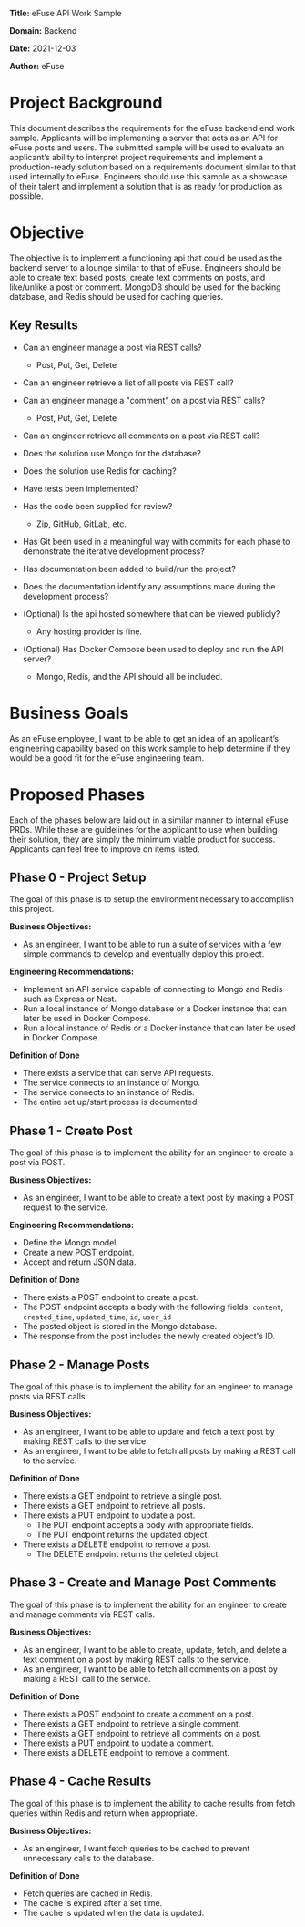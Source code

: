 **Title:** eFuse API Work Sample

**Domain:** Backend

**Date:** 2021-12-03

**Author:** eFuse

# Project Background

This document describes the requirements for the eFuse backend end work sample. Applicants will be implementing a server that acts as an API for eFuse posts and users. The submitted sample will be used to evaluate an applicant’s ability to interpret project requirements and implement a production-ready solution based on a requirements document similar to that used internally to eFuse. Engineers should use this sample as a showcase of their talent and implement a solution that is as ready for production as possible.

# Objective

The objective is to implement a functioning api that could be used as the backend server to a lounge similar to that of eFuse. Engineers should be able to create text based posts, create text comments on posts, and like/unlike a post or comment. MongoDB should be used for the backing database, and Redis should be used for caching queries.

## Key Results

- Can an engineer manage a post via REST calls?
  - Post, Put, Get, Delete
- Can an engineer retrieve a list of all posts via REST call?
- Can an engineer manage a "comment" on a post via REST calls?
  - Post, Put, Get, Delete
- Can an engineer retrieve all comments on a post via REST call?
- Does the solution use Mongo for the database?
- Does the solution use Redis for caching?
- Have tests been implemented?
- Has the code been supplied for review?
  - Zip, GitHub, GitLab, etc.
- Has Git been used in a meaningful way with commits for each phase to demonstrate the iterative development process?
- Has documentation been added to build/run the project?
- Does the documentation identify any assumptions made during the development process?

- (Optional) Is the api hosted somewhere that can be viewed publicly?
  - Any hosting provider is fine.
- (Optional) Has Docker Compose been used to deploy and run the API server?
  - Mongo, Redis, and the API should all be included.

# Business Goals

As an eFuse employee, I want to be able to get an idea of an applicant’s engineering capability based on this work sample to help determine if they would be a good fit for the eFuse engineering team.

# Proposed Phases

Each of the phases below are laid out in a similar manner to internal eFuse PRDs. While these are guidelines for the applicant to use when building their solution, they are simply the minimum viable product for success. Applicants can feel free to improve on items listed.

## Phase 0 - Project Setup

The goal of this phase is to setup the environment necessary to accomplish this project.

**Business Objectives:**

- As an engineer, I want to be able to run a suite of services with a few simple commands to develop and eventually deploy this project.

**Engineering Recommendations:**

- Implement an API service capable of connecting to Mongo and Redis such as Express or Nest.
- Run a local instance of Mongo database or a Docker instance that can later be used in Docker Compose.
- Run a local instance of Redis or a Docker instance that can later be used in Docker Compose.

**Definition of Done**

- There exists a service that can serve API requests.
- The service connects to an instance of Mongo.
- The service connects to an instance of Redis.
- The entire set up/start process is documented.

## Phase 1 - Create Post

The goal of this phase is to implement the ability for an engineer to create a post via POST.

**Business Objectives:**

- As an engineer, I want to be able to create a text post by making a POST request to the service.

**Engineering Recommendations:**

- Define the Mongo model.
- Create a new POST endpoint.
- Accept and return JSON data.

**Definition of Done**

- There exists a POST endpoint to create a post.
- The POST endpoint accepts a body with the following fields: `content`, `created_time`, `updated_time`, `id`, `user_id`
- The posted object is stored in the Mongo database.
- The response from the post includes the newly created object's ID.

## Phase 2 - Manage Posts

The goal of this phase is to implement the ability for an engineer to manage posts via REST calls.

**Business Objectives:**

- As an engineer, I want to be able to update and fetch a text post by making REST calls to the service.
- As an engineer, I want to be able to fetch all posts by making a REST call to the service.

**Definition of Done**

- There exists a GET endpoint to retrieve a single post.
- There exists a GET endpoint to retrieve all posts.
- There exists a PUT endpoint to update a post.
  - The PUT endpoint accepts a body with appropriate fields.
  - The PUT endpoint returns the updated object.
- There exists a DELETE endpoint to remove a post.
  - The DELETE endpoint returns the deleted object.

## Phase 3 - Create and Manage Post Comments

The goal of this phase is to implement the ability for an engineer to create and manage comments via REST calls.

**Business Objectives:**

- As an engineer, I want to be able to create, update, fetch, and delete a text comment on a post by making REST calls to the service.
- As an engineer, I want to be able to fetch all comments on a post by making a REST call to the service.

**Definition of Done**

- There exists a POST endpoint to create a comment on a post.
- There exists a GET endpoint to retrieve a single comment.
- There exists a GET endpoint to retrieve all comments on a post.
- There exists a PUT endpoint to update a comment.
- There exists a DELETE endpoint to remove a comment.

## Phase 4 - Cache Results

The goal of this phase is to implement the ability to cache results from fetch queries within Redis and return when appropriate.

**Business Objectives:**

- As an engineer, I want fetch queries to be cached to prevent unnecessary calls to the database.

**Definition of Done**

- Fetch queries are cached in Redis.
- The cache is expired after a set time.
- The cache is updated when the data is updated.
